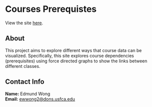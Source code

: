 ---
---
# Courses Prerequistes

View the site [here](https://usf-cs360-spring2020.github.io/project-ewwong2/).

## About

This project aims to explore different ways that course data can be visualized.
Specifically, this site explores course dependencies (prerequisites) using force
directed graphs to show the links between different classes.

## Contact Info

**Name:** Edmund Wong  
**Email:** ewwong2@dons.usfca.edu  
